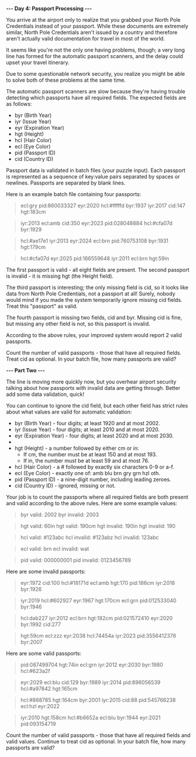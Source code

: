 **--- Day 4: Passport Processing ---**

You arrive at the airport only to realize that you grabbed your North Pole Credentials instead of your passport. While these documents are extremely similar, North Pole Credentials aren't issued by a country and therefore aren't actually valid documentation for travel in most of the world.

It seems like you're not the only one having problems, though; a very long line has formed for the automatic passport scanners, and the delay could upset your travel itinerary.

Due to some questionable network security, you realize you might be able to solve both of these problems at the same time.

The automatic passport scanners are slow because they're having trouble detecting which passports have all required fields. The expected fields are as follows:

-    byr (Birth Year)
-    iyr (Issue Year)
-    eyr (Expiration Year)
-    hgt (Height)
-    hcl (Hair Color)
-    ecl (Eye Color)
-    pid (Passport ID)
-    cid (Country ID)

Passport data is validated in batch files (your puzzle input). Each passport is represented as a sequence of key:value pairs separated by spaces or newlines. Passports are separated by blank lines.

Here is an example batch file containing four passports:

>ecl:gry pid:860033327 eyr:2020 hcl:#fffffd
byr:1937 iyr:2017 cid:147 hgt:183cm

>iyr:2013 ecl:amb cid:350 eyr:2023 pid:028048884
hcl:#cfa07d byr:1929

>hcl:#ae17e1 iyr:2013
eyr:2024
ecl:brn pid:760753108 byr:1931
hgt:179cm

>hcl:#cfa07d eyr:2025 pid:166559648
iyr:2011 ecl:brn hgt:59in

The first passport is valid - all eight fields are present. The second passport is invalid - it is missing hgt (the Height field).

The third passport is interesting; the only missing field is cid, so it looks like data from North Pole Credentials, not a passport at all! Surely, nobody would mind if you made the system temporarily ignore missing cid fields. Treat this "passport" as valid.

The fourth passport is missing two fields, cid and byr. Missing cid is fine, but missing any other field is not, so this passport is invalid.

According to the above rules, your improved system would report 2 valid passports.

Count the number of valid passports - those that have all required fields. Treat cid as optional. In your batch file, how many passports are valid?

**--- Part Two ---**

The line is moving more quickly now, but you overhear airport security talking about how passports with invalid data are getting through. Better add some data validation, quick!

You can continue to ignore the cid field, but each other field has strict rules about what values are valid for automatic validation:

*    byr (Birth Year) - four digits; at least 1920 and at most 2002.
*    iyr (Issue Year) - four digits; at least 2010 and at most 2020.
*    eyr (Expiration Year) - four digits; at least 2020 and at most 2030.
*      
* hgt (Height) - a number followed by either cm or in:
  * If cm, the number must be at least 150 and at most 193.
  * If in, the number must be at least 59 and at most 76.
*    hcl (Hair Color) - a # followed by exactly six characters 0-9 or a-f.
*    ecl (Eye Color) - exactly one of: amb blu brn gry grn hzl oth.
*    pid (Passport ID) - a nine-digit number, including leading zeroes.
*    cid (Country ID) - ignored, missing or not.

Your job is to count the passports where all required fields are both present and valid according to the above rules. Here are some example values:

>byr valid:   2002
byr invalid: 2003

>hgt valid:   60in
hgt valid:   190cm
hgt invalid: 190in
hgt invalid: 190

>hcl valid:   #123abc
hcl invalid: #123abz
hcl invalid: 123abc

>ecl valid:   brn
ecl invalid: wat

>pid valid:   000000001
pid invalid: 0123456789

Here are some invalid passports:

>eyr:1972 cid:100
hcl:#18171d ecl:amb hgt:170 pid:186cm iyr:2018 byr:1926

>iyr:2019
hcl:#602927 eyr:1967 hgt:170cm
ecl:grn pid:012533040 byr:1946

>hcl:dab227 iyr:2012
ecl:brn hgt:182cm pid:021572410 eyr:2020 byr:1992 cid:277

>hgt:59cm ecl:zzz
eyr:2038 hcl:74454a iyr:2023
pid:3556412378 byr:2007

Here are some valid passports:

>pid:087499704 hgt:74in ecl:grn iyr:2012 eyr:2030 byr:1980
hcl:#623a2f

>eyr:2029 ecl:blu cid:129 byr:1989
iyr:2014 pid:896056539 hcl:#a97842 hgt:165cm

>hcl:#888785
hgt:164cm byr:2001 iyr:2015 cid:88
pid:545766238 ecl:hzl
eyr:2022

>iyr:2010 hgt:158cm hcl:#b6652a ecl:blu byr:1944 eyr:2021 pid:093154719

Count the number of valid passports - those that have all required fields and valid values. Continue to treat cid as optional. In your batch file, how many passports are valid?

